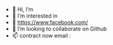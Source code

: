 - 👋 Hi, I’m 
- 👀 I’m interested in
- 🌱 https://www.facebook.com/
- 💞️ I’m looking to collaborate on Github
- 📫 contract now email : 

<!---
TanhGL/TanhGL is a ✨ special ✨ repository because its `README.md` (this file) appears on your GitHub profile.
You can click the Preview link to take a look at your changes.
--->
